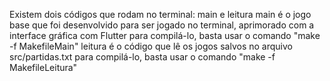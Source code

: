 Existem dois códigos que rodam no terminal: main e leitura
  main é o jogo base que foi desenvolvido para ser jogado no terminal, aprimorado com a interface gráfica com Flutter
    para compilá-lo, basta usar o comando "make -f MakefileMain"
  leitura é o código que lê os jogos salvos no arquivo src/partidas.txt
    para compilá-lo, basta usar o comando "make -f MakefileLeitura"
